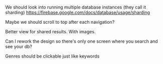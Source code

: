 We should look into running multiple database instances (they call it sharding) https://firebase.google.com/docs/database/usage/sharding

Maybe we should scroll to top after each navigation?

Better view for shared results. With images.

Can I rework the design so there's only one screen where you search and see your db?

Genres should be clickable just like keywords
